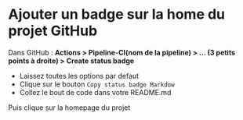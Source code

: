 # Ajouter un badge sur la home du projet GitHub

Dans GitHub : **Actions > Pipeline-CI(nom de la pipeline) > ... (3 petits points à droite) > Create status badge**

- Laissez toutes les options par defaut
- Clique sur le bouton `Copy status badge Markdow`
- Collez le bout de code dans votre README.md

Puis clique sur la homepage du projet
